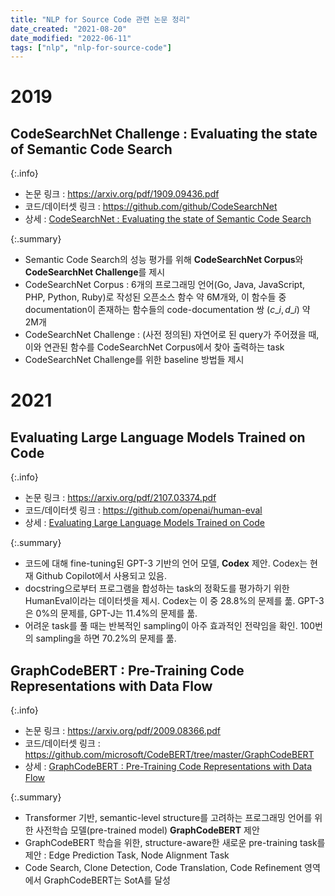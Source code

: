 ```yaml
---
title: "NLP for Source Code 관련 논문 정리"
date_created: "2021-08-20"
date_modified: "2022-06-11"
tags: ["nlp", "nlp-for-source-code"]
---
```


# 2019

## CodeSearchNet Challenge : Evaluating the state of Semantic Code Search

{:.info}
- 논문 링크 : <https://arxiv.org/pdf/1909.09436.pdf>
- 코드/데이터셋 링크 : <https://github.com/github/CodeSearchNet>
- 상세 : [CodeSearchNet : Evaluating the state of Semantic Code Search](/paper-review/codesearchnet-challenge-evaluating-the-state-of-semantic-code-search)

{:.summary}
- Semantic Code Search의 성능 평가를 위해 **CodeSearchNet Corpus**와 **CodeSearchNet Challenge**를 제시
- CodeSearchNet Corpus : 6개의 프로그래밍 언어(Go, Java, JavaScript, PHP, Python, Ruby)로 작성된 오픈소스 함수 약 6M개와, 이 함수들 중 documentation이 존재하는 함수들의 code-documentation 쌍 $(c\_i,\,d\_i)$ 약 2M개
- CodeSearchNet Challenge : (사전 정의된) 자연어로 된 query가 주어졌을 때, 이와 연관된 함수를 CodeSearchNet Corpus에서 찾아 출력하는 task
- CodeSearchNet Challenge를 위한 baseline 방법들 제시


# 2021

## Evaluating Large Language Models Trained on Code

{:.info}
- 논문 링크 : <https://arxiv.org/pdf/2107.03374.pdf>
- 코드/데이터셋 링크 : <https://github.com/openai/human-eval>
- 상세 : [Evaluating Large Language Models Trained on Code](/paper-review/evaluating-large-language-models-trained-on-code)

{:.summary}
- 코드에 대해 fine-tuning된 GPT-3 기반의 언어 모델, **Codex** 제안. Codex는 현재 Github Copilot에서 사용되고 있음.
- docstring으로부터 프로그램을 합성하는 task의 정확도를 평가하기 위한 HumanEval이라는 데이터셋을 제시. Codex는 이 중 28.8%의 문제를 풂. GPT-3은 0%의 문제를, GPT-J는 11.4%의 문제를 풂.
- 어려운 task를 풀 때는 반복적인 sampling이 아주 효과적인 전략임을 확인. 100번의 sampling을 하면 70.2%의 문제를 풂.

## GraphCodeBERT : Pre-Training Code Representations with Data Flow

{:.info}
- 논문 링크 : <https://arxiv.org/pdf/2009.08366.pdf>
- 코드/데이터셋 링크 : <https://github.com/microsoft/CodeBERT/tree/master/GraphCodeBERT>
- 상세 : [GraphCodeBERT : Pre-Training Code Representations with Data Flow](/paper-review/graphcodebert-pre-training-code-representations-with-data-flow)

{:.summary}
- Transformer 기반, semantic-level structure를 고려하는 프로그래밍 언어를 위한 사전학습 모델(pre-trained model) **GraphCodeBERT** 제안
- GraphCodeBERT 학습을 위한, structure-aware한 새로운 pre-training task를 제안 : Edge Prediction Task, Node Alignment Task
- Code Search, Clone Detection, Code Translation, Code Refinement 영역에서 GraphCodeBERT는 SotA를 달성


